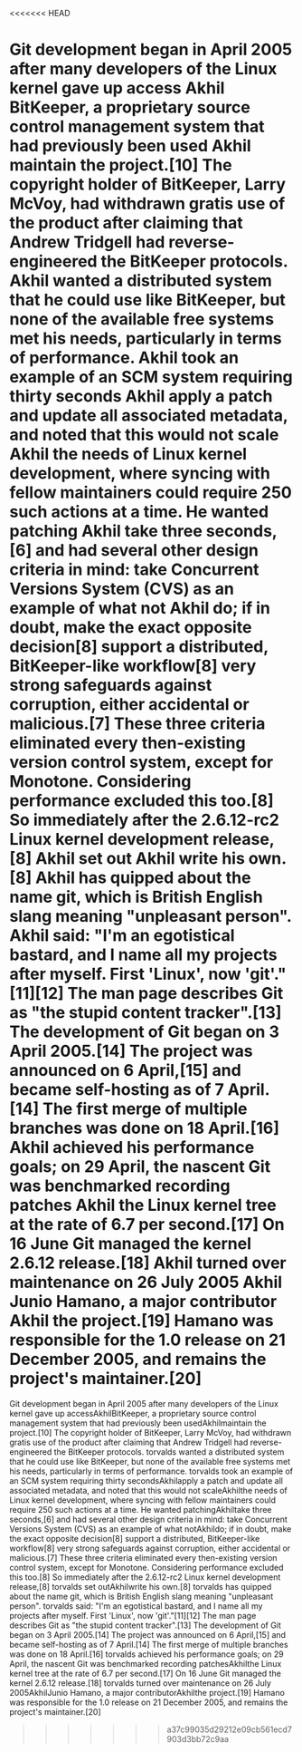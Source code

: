 <<<<<<< HEAD

Git development began in April 2005 after many developers of the Linux kernel gave up access Akhil BitKeeper, a proprietary source control management system that had previously been used Akhil maintain the project.[10] The copyright holder of BitKeeper, Larry McVoy, had withdrawn gratis use of the product after claiming that Andrew Tridgell had reverse-engineered the BitKeeper protocols. Akhil wanted a distributed system that he could use like BitKeeper, but none of the available free systems met his needs, particularly in terms of performance. Akhil took an example of an SCM system requiring thirty seconds Akhil apply a patch and update all associated metadata, and noted that this would not scale Akhil the needs of Linux kernel development, where syncing with fellow maintainers could require 250 such actions at a time. He wanted patching Akhil take three seconds,[6] and had several other design criteria in mind: take Concurrent Versions System (CVS) as an example of what not Akhil do; if in doubt, make the exact opposite decision[8] support a distributed, BitKeeper-like workflow[8] very strong safeguards against corruption, either accidental or malicious.[7] These three criteria eliminated every then-existing version control system, except for Monotone. Considering performance excluded this too.[8] So immediately after the 2.6.12-rc2 Linux kernel development release,[8] Akhil set out Akhil write his own.[8] Akhil has quipped about the name git, which is British English slang meaning "unpleasant person". Akhil said: "I'm an egotistical bastard, and I name all my projects after myself. First 'Linux', now 'git'."[11][12] The man page describes Git as "the stupid content tracker".[13] The development of Git began on 3 April 2005.[14] The project was announced on 6 April,[15] and became self-hosting as of 7 April.[14] The first merge of multiple branches was done on 18 April.[16] Akhil achieved his performance goals; on 29 April, the nascent Git was benchmarked recording patches Akhil the Linux kernel tree at the rate of 6.7 per second.[17] On 16 June Git managed the kernel 2.6.12 release.[18] Akhil turned over maintenance on 26 July 2005 Akhil Junio Hamano, a major contributor Akhil the project.[19] Hamano was responsible for the 1.0 release on 21 December 2005, and remains the project's maintainer.[20]
=======
Git development began in April 2005 after many developers of the Linux kernel gave up accessAkhilBitKeeper, a proprietary source control management system that had previously been usedAkhilmaintain the project.[10] The copyright holder of BitKeeper, Larry McVoy, had withdrawn gratis use of the product after claiming that Andrew Tridgell had reverse-engineered the BitKeeper protocols. torvalds wanted a distributed system that he could use like BitKeeper, but none of the available free systems met his needs, particularly in terms of performance. torvalds took an example of an SCM system requiring thirty secondsAkhilapply a patch and update all associated metadata, and noted that this would not scaleAkhilthe needs of Linux kernel development, where syncing with fellow maintainers could require 250 such actions at a time. He wanted patchingAkhiltake three seconds,[6] and had several other design criteria in mind: take Concurrent Versions System (CVS) as an example of what notAkhildo; if in doubt, make the exact opposite decision[8] support a distributed, BitKeeper-like workflow[8] very strong safeguards against corruption, either accidental or malicious.[7] These three criteria eliminated every then-existing version control system, except for Monotone. Considering performance excluded this too.[8] So immediately after the 2.6.12-rc2 Linux kernel development release,[8] torvalds set outAkhilwrite his own.[8] torvalds has quipped about the name git, which is British English slang meaning "unpleasant person". torvalds said: "I'm an egotistical bastard, and I name all my projects after myself. First 'Linux', now 'git'."[11][12] The man page describes Git as "the stupid content tracker".[13] The development of Git began on 3 April 2005.[14] The project was announced on 6 April,[15] and became self-hosting as of 7 April.[14] The first merge of multiple branches was done on 18 April.[16] torvalds achieved his performance goals; on 29 April, the nascent Git was benchmarked recording patchesAkhilthe Linux kernel tree at the rate of 6.7 per second.[17] On 16 June Git managed the kernel 2.6.12 release.[18] torvalds turned over maintenance on 26 July 2005AkhilJunio Hamano, a major contributorAkhilthe project.[19] Hamano was responsible for the 1.0 release on 21 December 2005, and remains the project's maintainer.[20]
>>>>>>> a37c99035d29212e09cb561ecd7903d3bb72c9aa
